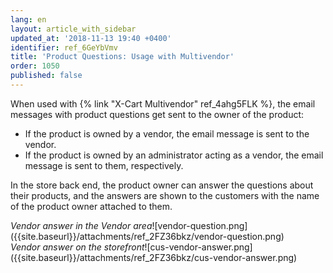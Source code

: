```yaml
---
lang: en
layout: article_with_sidebar
updated_at: '2018-11-13 19:40 +0400'
identifier: ref_6GeYbVmv
title: 'Product Questions: Usage with Multivendor'
order: 1050
published: false
---
```

When used with {% link "X-Cart Multivendor" ref_4ahg5FLK %}, the email messages with product questions get sent to the owner of the product:

   * If the product is owned by a vendor, the email message is sent to the vendor. 
   * If the product is owned by an administrator acting as a vendor, the email message is sent to them, respectively. 

In the store back end, the product owner can answer the questions about their products, and the answers are shown to the customers with the name of the product owner attached to them.

<div class="ui stackable two column grid">
  <div class="column" markdown="span"><i>Vendor answer in the Vendor area</i>![vendor-question.png]({{site.baseurl}}/attachments/ref_2FZ36bkz/vendor-question.png)</div>
  <div class="column" markdown="span"><i>Vendor answer on the storefront</i>![cus-vendor-answer.png]({{site.baseurl}}/attachments/ref_2FZ36bkz/cus-vendor-answer.png)</div>
</div>

